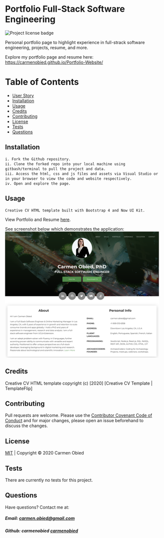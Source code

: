 # Portfolio Full-Stack Software Engineering
![Project license badge](https://img.shields.io/badge/license-MIT-brightgreen)

Personal portfolio page to highlight experience in full-strack software engineering, projects, resume, and more. 

Explore my portfolio page and resume here: https://carmenobied.github.io/Portfolio-Website/

# Table of Contents
  * [User Story](#User-Story)
  * [Installation](#Installation)
  * [Usage](#Usage)
  * [Credits](#Credits)
  * [Contributing](#Contributing)
  * [License](#License)
  * [Tests](#License)
  * [Questions](#Questions)

## Installation
```
i. Fork the Github repository.
ii. Clone the forked repo into your local machine using gitbash/terminal to pull the project and data.
iii. Access the html, css and js files and assets via Visual Studio or in your browser to view the code and website respectively.  
iv. Open and explore the page.
```

## Usage
```bash
Creative CV HTML template built with Bootstrap 4 and Now UI Kit.
```

View Portfolio and Resume [here](https://carmenobied.github.io/Portfolio-Website/). 

See screenshot below which demonstrates the application:
![Portfolio Screenshot](assets/images/CO_portfolio.png)

## Credits
Creative CV HTML template copyright (c) [2020] [Creative CV Template | TemplateFlip]

## Contributing
Pull requests are welcome. Please use the [Contributor Covenant Code of Conduct](https://www.contributor-covenant.org/version/2/0/code_of_conduct/code_of_conduct.md) and for major changes, please open an issue beforehand to discuss the changes.

## License 
[MIT](https://github.com/carmenobied/Portfolio-Website/blob/master/LICENSE) | Copyright © 2020 Carmen Obied

## Tests 
There are currently no tests for this project.

## Questions  
Have questions? Contact me at:
##### Email: carmen.obied@gmail.com
##### Github:  **carmenobied** [carmenobied](https://github.com/carmenobied)
